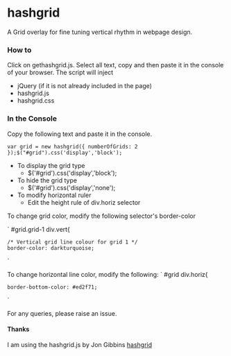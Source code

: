 # hashgrid
A Grid overlay for fine tuning vertical rhythm in webpage design.

### How to
Click on gethashgrid.js. Select all text, copy and then paste it in the console of your browser.
The script will inject

- jQuery (if it is not already included in the page)
- hashgrid.js
- hashgrid.css

### In the Console
Copy the following text and paste it in the console.

`
var grid = new hashgrid({ numberOfGrids: 2 });$("#grid").css('display','block');
`

- To display the grid type
  - $('#grid').css('display','block');
- To hide the grid type
  - $('#grid').css('display','none');
- To modify horizontal ruler
  - Edit the height rule of div.horiz selector
  
To change grid color, modify the following selector's border-color

`
#grid.grid-1 div.vert{

    /* Vertical grid line colour for grid 1 */
    border-color: darkturquoise;
`

To change horizontal line color, modify the following:
`
#grid div.horiz{

    border-bottom-color: #ed2f71;	
`
  
For any queries, please raise an issue.

#### Thanks
I am using the hashgrid.js by Jon Gibbins [hashgrid](http://github.com/dotjay/hashgrid)



